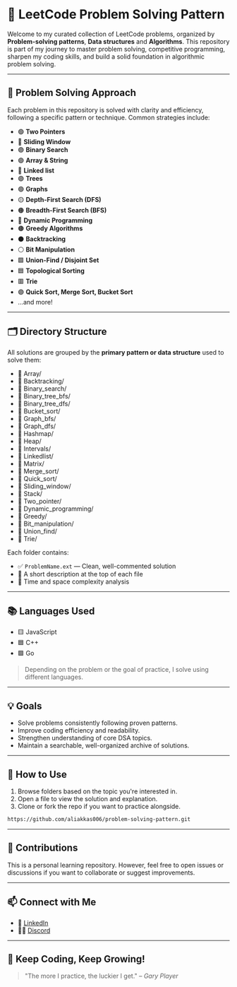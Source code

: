 # 🚀 LeetCode Problem Solving Pattern

Welcome to my curated collection of LeetCode problems, organized by **Problem-solving patterns**, **Data structures** and **Algorithms**. This repository is part of my journey to master problem solving, competitive programming, sharpen my coding skills, and build a solid foundation in algorithmic problem solving.

---

## 🧠 Problem Solving Approach

Each problem in this repository is solved with clarity and efficiency, following a specific pattern or technique. Common strategies include:

- 🟢 **Two Pointers**
- 🔵 **Sliding Window**
- 🟣 **Binary Search**
- 🟣 **Array & String**
- 🔵 **Linked list**
- 🟣 **Trees**
- 🟢 **Graphs**
- 🟡 **Depth-First Search (DFS)**
- 🟠 **Breadth-First Search (BFS)**
- 🔴 **Dynamic Programming**
- 🟤 **Greedy Algorithms**
- ⚫ **Backtracking**
- ⚪ **Bit Manipulation**
- 🟩 **Union-Find / Disjoint Set**
- 🟦 **Topological Sorting**
- 🟥 **Trie**
- 🟣 **Quick Sort, Merge Sort, Bucket Sort**
- ...and more!

---

## 🗂️ Directory Structure

All solutions are grouped by the **primary pattern or data structure** used to solve them:

- 📁 Array/
- 📁 Backtracking/
- 📁 Binary_search/
- 📁 Binary_tree_bfs/
- 📁 Binary_tree_dfs/
- 📁 Bucket_sort/
- 📁 Graph_bfs/
- 📁 Graph_dfs/
- 📁 Hashmap/
- 📁 Heap/
- 📁 Intervals/
- 📁 Linkedlist/
- 📁 Matrix/
- 📁 Merge_sort/
- 📁 Quick_sort/
- 📁 Sliding_window/
- 📁 Stack/
- 📁 Two_pointer/
- 📁 Dynamic_programming/
- 📁 Greedy/
- 📁 Bit_manipulation/
- 📁 Union_find/
- 📁 Trie/


Each folder contains:

- ✅ `ProblemName.ext` — Clean, well-commented solution
- 📝 A short description at the top of each file
- 📌 Time and space complexity analysis

---

## 📚 Languages Used

- 🟨 JavaScript
- 🟦 C++
- 🟩 Go
> Depending on the problem or the goal of practice, I solve using different languages.

---

## 💡 Goals

- Solve problems consistently following proven patterns.
- Improve coding efficiency and readability.
- Strengthen understanding of core DSA topics.
- Maintain a searchable, well-organized archive of solutions.

---

## 📌 How to Use

1. Browse folders based on the topic you're interested in.
2. Open a file to view the solution and explanation.
3. Clone or fork the repo if you want to practice alongside.

```bash
https://github.com/aliakkas006/problem-solving-pattern.git
```
---

## 🌟 Contributions

This is a personal learning repository. However, feel free to open issues or discussions if you want to collaborate or suggest improvements.

---

## 📫 Connect with Me

- 💼 [LinkedIn](https://www.linkedin.com/in/ali-akkas/)
- 🧑‍💻 [Discord](https://discord.com/channels/@me)

---

## 🏁 Keep Coding, Keep Growing!

> "The more I practice, the luckier I get." – *Gary Player*



